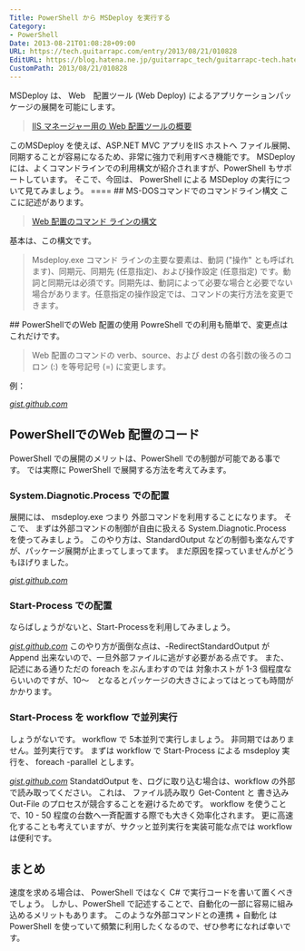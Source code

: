 ```yaml
---
Title: PowerShell から MSDeploy を実行する
Category:
- PowerShell
Date: 2013-08-21T01:08:28+09:00
URL: https://tech.guitarrapc.com/entry/2013/08/21/010828
EditURL: https://blog.hatena.ne.jp/guitarrapc_tech/guitarrapc-tech.hatenablog.com/atom/entry/11696248318757675876
CustomPath: 2013/08/21/010828
---
```


MSDeploy は、 Web　配置ツール (Web Deploy) によるアプリケーションパッケージの展開を可能にします。
<blockquote><a href="http://technet.microsoft.com/ja-jp/library/gg252591(v=ws.10).aspx" target="_blank">IIS マネージャー用の Web 配置ツールの概要</a></blockquote>
このMSDeploy を使えば、ASP.NET MVC アプリをIIS ホストへ ファイル展開、同期することが容易になるため、非常に強力で利用すべき機能です。 MSDeploy には、よくコマンドラインでの利用構文が紹介されますが、PowerShell もサポートしています。 そこで、今回は、 PowerShell による MSDeploy の実行について見てみましょう。 ====
## MS-DOSコマンドでのコマンドライン構文
ここに記述があります。
<blockquote><a href="http://technet.microsoft.com/ja-jp/library/dd569106(v=ws.10).aspx" target="_blank">Web 配置のコマンド ラインの構文</a></blockquote>
基本は、この構文です。
<blockquote>Msdeploy.exe コマンド ラインの主要な要素は、動詞 ("操作" とも呼ばれます)、同期元、同期先 (任意指定)、および操作設定 (任意指定) です。動詞と同期元は必須です。同期先は、動詞によって必要な場合と必要でない場合があります。任意指定の操作設定では、コマンドの実行方法を変更できます。</blockquote>
## PowerShellでのWeb 配置の使用
PowreShell での利用も簡単で、変更点はこれだけです。
<blockquote>Web 配置のコマンドの verb、source、および dest の各引数の後ろのコロン (:) を等号記号 (=) に変更します。</blockquote>
例：

<script src="https://gist.github.com/guitarrapc/fb18cd23e08d8e5956966acd9aeec610.js">// <![CDATA[

// ]]></script>
<cite class="hatena-citation"><a href="https://gist.github.com/guitarrapc/fb18cd23e08d8e5956966acd9aeec610">gist.github.com</a></cite>
## PowerShellでのWeb 配置のコード
PowerShell での展開のメリットは、PowerShell での制御が可能である事です。 では実際に PowerShell で展開する方法を考えてみます。
### System.Diagnotic.Process での配置
展開には、 msdeploy.exe つまり 外部コマンドを利用することになります。 そこで、 まずは外部コマンドの制御が自由に扱える System.Diagnotic.Process を使ってみましょう。 このやり方は、StandardOutput などの制御も楽なんですが、パッケージ展開が止まってしまってます。 まだ原因を探っていませんがどうもほげりました。

<script src="https://gist.github.com/guitarrapc/bc5558342aae8563826e20d09d44d955.js">// <![CDATA[

// ]]></script>
<cite class="hatena-citation"><a href="https://gist.github.com/guitarrapc/bc5558342aae8563826e20d09d44d955">gist.github.com</a></cite>
### Start-Process での配置
ならばしょうがないと、Start-Processを利用してみましょう。

<script src="https://gist.github.com/guitarrapc/4984020563a22182709c4514810fffce.js">// <![CDATA[

// ]]></script>
<cite class="hatena-citation"><a href="https://gist.github.com/guitarrapc/4984020563a22182709c4514810fffce">gist.github.com</a></cite>
このやり方が面倒な点は、-RedirectStandardOutput が Append 出来ないので、一旦外部ファイルに逃がす必要がある点です。 また、記述にある通りただの foreach をぶんまわすのでは 対象ホストが 1-3 個程度ならいいのですが、10～　となるとパッケージの大きさによってはとっても時間がかかります。
### Start-Process を workflow で並列実行
しょうがないです。 workflow で 5本並列で実行しましょう。 非同期ではありません。並列実行です。 まずは workflow で Start-Process による msdeploy 実行を、 foreach -parallel とします。

<script src="https://gist.github.com/guitarrapc/d49f83b1c3d17d8fd2e49ff5a958bed4.js">// <![CDATA[

// ]]></script>
<cite class="hatena-citation"><a href="https://gist.github.com/guitarrapc/d49f83b1c3d17d8fd2e49ff5a958bed4">gist.github.com</a></cite>
StandatdOutput を、ログに取り込む場合は、workflow の外部で読み取ってください。 これは、 ファイル読み取り Get-Content と 書き込み Out-File のプロセスが競合することを避けるためです。 workflow を使うことで、10 - 50 程度の台数へ一斉配置する際でも大きく効率化されます。 更に高速化することも考えていますが、サクッと並列実行を実装可能な点では workflow は便利です。
## まとめ
速度を求める場合は、 PowerShell ではなく C# で実行コードを書いて置くべきでしょう。 しかし、PowerShell で記述することで、自動化の一部に容易に組み込めるメリットもあります。 このような外部コマンドとの連携 + 自動化 は PowerShell を使っていて頻繁に利用したくなるので、ぜひ参考になれば幸いです。
